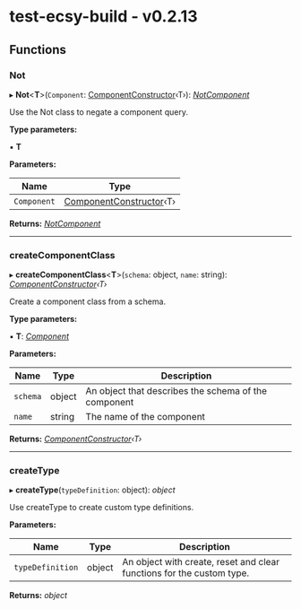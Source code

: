 
# test-ecsy-build - v0.2.13

## Functions

###  Not

▸ **Not**<**T**>(`Component`: [ComponentConstructor](interfaces/componentconstructor.md)‹T›): *[NotComponent](interfaces/notcomponent.md)*

Use the Not class to negate a component query.

**Type parameters:**

▪ **T**

**Parameters:**

Name | Type |
------ | ------ |
`Component` | [ComponentConstructor](interfaces/componentconstructor.md)‹T› |

**Returns:** *[NotComponent](interfaces/notcomponent.md)*

___

###  createComponentClass

▸ **createComponentClass**<**T**>(`schema`: object, `name`: string): *[ComponentConstructor](interfaces/componentconstructor.md)‹T›*

Create a component class from a schema.

**Type parameters:**

▪ **T**: *[Component](classes/component.md)*

**Parameters:**

Name | Type | Description |
------ | ------ | ------ |
`schema` | object | An object that describes the schema of the component |
`name` | string | The name of the component  |

**Returns:** *[ComponentConstructor](interfaces/componentconstructor.md)‹T›*

___

###  createType

▸ **createType**(`typeDefinition`: object): *object*

Use createType to create custom type definitions.

**Parameters:**

Name | Type | Description |
------ | ------ | ------ |
`typeDefinition` | object | An object with create, reset and clear functions for the custom type.  |

**Returns:** *object*
